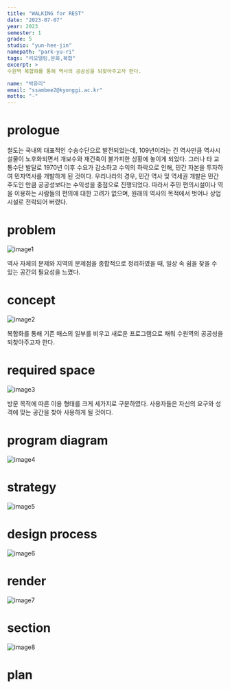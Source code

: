 ```yaml
---
title: "WALKING for REST"
date: "2023-07-07"
year: 2023
semester: 1
grade: 5 
studio: "yun-hee-jin"
namepath: "park-yu-ri"
tags: "리모델링,문화,복합"
excerpt: >
수원역 복합화를 통해 역사의 공공성을 되찾아주고자 한다.

name: "박유리"
email: "ssambee2@kyonggi.ac.kr"
motto: "-"
---
```


# prologue

철도는 국내의 대표적인 수송수단으로 발전되었는데, 109년이라는 긴 역사만큼 역사시설물이 노후화되면서 개보수와 재건축이 불가피한 상황에 놓이게 되었다. 그러나 타 교통수단 발달로 1970년 이후 수요가 감소하고 수익의 하락으로 인해, 민간 자본을 투자하여 민자역사를 개발하게 된 것이다. 우리나라의 경우, 민간 역사 및 역세권 개발은 민간 주도인 만큼 공공성보다는 수익성을 중점으로 진행되었다. 따라서 주민 편의시설이나 역을 이용하는 사람들의 편의에 대한 고려가 없으며, 원래의 역사의 목적에서 벗어나 상업시설로 전락되어 버렸다.

# problem

![image1](/posts-images/2023_1_5_yun-hee-jin_park-yu-ri/image1.jpg)

역사 자체의 문제와 지역의 문제점을 종합적으로 정리하였을 때, 일상 속 쉼을 찾을 수 있는 공간의 필요성을 느꼈다.

# concept

![image2](/posts-images/2023_1_5_yun-hee-jin_park-yu-ri/image2.jpg)

복합화를 통해 기존 매스의 일부를 비우고 새로운 프로그램으로 채워 수원역의 공공성을 되찾아주고자 한다.

# required space

![image3](/posts-images/2023_1_5_yun-hee-jin_park-yu-ri/image3.jpg)

방문 목적에 따른 이용 형태를 크게 세가지로 구분하였다. 사용자들은 자신의 요구와 성격에 맞는 공간을 찾아 사용하게 될 것이다.

# program diagram

![image4](/posts-images/2023_1_5_yun-hee-jin_park-yu-ri/image4.jpg)

# strategy

![image5](/posts-images/2023_1_5_yun-hee-jin_park-yu-ri/image5.jpg)

# design process

![image6](/posts-images/2023_1_5_yun-hee-jin_park-yu-ri/image6.jpg)

# render

![image7](/posts-images/2023_1_5_yun-hee-jin_park-yu-ri/image7.jpg)

# section

![image8](/posts-images/2023_1_5_yun-hee-jin_park-yu-ri/image8.jpg)

# plan
